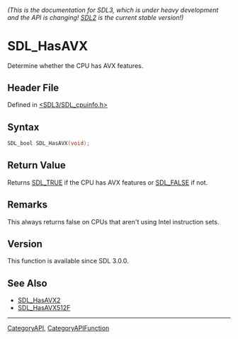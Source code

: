 ###### (This is the documentation for SDL3, which is under heavy development and the API is changing! [SDL2](https://wiki.libsdl.org/SDL2/) is the current stable version!)
# SDL_HasAVX

Determine whether the CPU has AVX features.

## Header File

Defined in [<SDL3/SDL_cpuinfo.h>](https://github.com/libsdl-org/SDL/blob/main/include/SDL3/SDL_cpuinfo.h)

## Syntax

```c
SDL_bool SDL_HasAVX(void);

```

## Return Value

Returns [SDL_TRUE](SDL_TRUE) if the CPU has AVX features or
[SDL_FALSE](SDL_FALSE) if not.

## Remarks

This always returns false on CPUs that aren't using Intel instruction sets.

## Version

This function is available since SDL 3.0.0.

## See Also

* [SDL_HasAVX2](SDL_HasAVX2)
* [SDL_HasAVX512F](SDL_HasAVX512F)

----
[CategoryAPI](CategoryAPI), [CategoryAPIFunction](CategoryAPIFunction)

